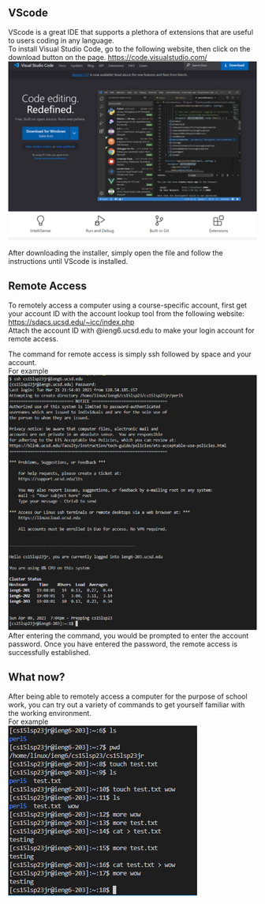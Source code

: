 ## VScode
VScode is a great IDE that supports a plethora of extensions that are useful to users coding in any language.  
To install Visual Studio Code, go to the following website, then click on the download button on the page.
https://code.visualstudio.com/  
![Image](VSC.png)  

After downloading the installer, simply open the file and follow the instructions until VScode is installed.

## Remote Access
To remotely access a computer using a course-specific account, first get your account ID with the account lookup tool from
the following website: https://sdacs.ucsd.edu/~icc/index.php  
Attach the account ID with @ieng6.ucsd.edu to make your login account for remote access.

The command for remote access is simply ssh followed by space and your account.  
For example  
![Image](ssh.png)  
After entering the command, you would be prompted to enter the account password.
Once you have entered the password, the remote access is successfully established.

## What now?
After being able to remotely access a computer for the purpose of school work, you can try out a variety of commands 
to get yourself familiar with the working environment.  
For example  
![Image](commands.png)  
